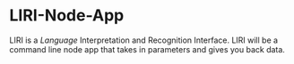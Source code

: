 # LIRI-Node-App
LIRI is a _Language_ Interpretation and Recognition Interface. LIRI will be a command line node app that takes in parameters and gives you back data.
